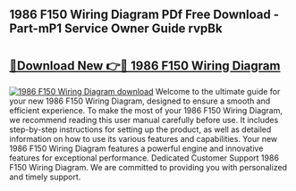 ## 1986 F150 Wiring Diagram PDf Free Download - Part-mP1 Service Owner Guide rvpBk

# <h2><a href="http://dfmbs2i.blite.top/?on=1986+F150+Wiring+Diagram">🔗Download New 👉🔴 1986 F150 Wiring Diagram</a></h2>

[![1986 F150 Wiring Diagram download](https://i.imgur.com/lujVjoI.png)](http://dfmbs2i.blite.top/?on=1986+F150+Wiring+Diagram)
Welcome to the ultimate guide for your new 1986 F150 Wiring Diagram, designed to ensure a smooth and efficient experience. To make the most of your 1986 F150 Wiring Diagram, we recommend reading this user manual carefully before use. It includes step-by-step instructions for setting up the product, as well as detailed information on how to use its various features and capabilities. Your new 1986 F150 Wiring Diagram features a powerful engine and innovative features for exceptional performance. Dedicated Customer Support 1986 F150 Wiring Diagram. We are committed to providing you with personalized and timely support.
